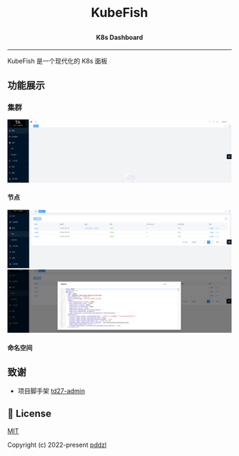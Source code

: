 <h1 align="center" style="margin: 30px 0 30px; font-weight: bold;">KubeFish</h1>
<h4 align="center">K8s Dashboard</h4>
<hr />

KubeFish 是一个现代化的 K8s 面板

## 功能展示

### 集群

<img src="./img/cluster/base.png"/>

#### 节点

<img src="./img/cluster/nodeList.png"/>

<img src="./img/cluster/nodeOrch.png"/>

#### 命名空间



## 致谢
 + 项目脚手架 [td27-admin](https://github.com/pddzl/td27-admin)

## 📄 License

[MIT](./LICENSE)

Copyright (c) 2022-present [pddzl](https://github.com/pddzl)
